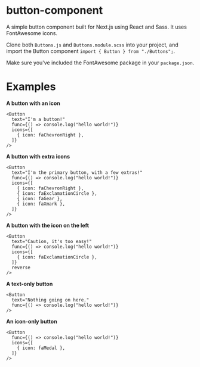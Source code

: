 # button-component

A simple button component built for Next.js using React and Sass. It uses FontAwesome icons.

Clone both `Buttons.js` and `Buttons.module.scss` into your project, and import the Button component `import { Button } from "./Buttons";`.

Make sure you've included the FontAwesome package in your `package.json`.

# Examples

**A button with an icon**
```
<Button
  text="I'm a button!"
  func={() => console.log("hello world!")}
  icons={[
    { icon: faChevronRight },
  ]}
/>
```

**A button with extra icons**
```
<Button
  text="I'm the primary button, with a few extras!"
  func={() => console.log("hello world!")}
  icons={[
    { icon: faChevronRight },
    { icon: faExclamationCircle },
    { icon: faGear },
    { icon: faXmark },
  ]}
/>
```

**A button with the icon on the left**
```
<Button
  text="Caution, it's too easy!"
  func={() => console.log("hello world!")}
  icons={[
    { icon: faExclamationCircle },
  ]}
  reverse
/>
```

**A text-only button**
```
<Button
  text="Nothing going on here."
  func={() => console.log("hello world!")}
/>
```

**An icon-only button**
```
<Button
  func={() => console.log("hello world!")}
  icons={[
    { icon: faMedal },
  ]}
/>
```
